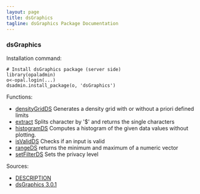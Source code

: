 ```yaml
---
layout: page
title: dsGraphics
tagline: dsGraphics Package Documentation
---
```



### dsGraphics

Installation command:

	# Install dsGraphics package (server side)
	library(opaladmin)
	o<-opal.login(...)
	dsadmin.install_package(o, 'dsGraphics')

Functions:


* [densityGridDS](densityGridDS.html) Generates a density grid with or without a priori defined limits
* [extract](extract.html) Splits character by '$' and returns the single characters
* [histogramDS](histogramDS.html) Computes a histogram of the given data values without plotting.
* [isValidDS](isValidDS.html) Checks if an input is valid
* [rangeDS](rangeDS.html) returns the minimum and maximum of a numeric vector
* [setFilterDS](setFilterDS.html) Sets the privacy level

Sources:

* [DESCRIPTION](https://raw.github.com/datashield/dsGraphics/3.0.1/DESCRIPTION)
* [dsGraphics 3.0.1](https://github.com/datashield/dsGraphics/tree/3.0.1)
